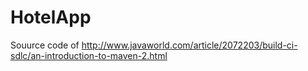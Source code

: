 HotelApp
========

Souurce code of http://www.javaworld.com/article/2072203/build-ci-sdlc/an-introduction-to-maven-2.html

